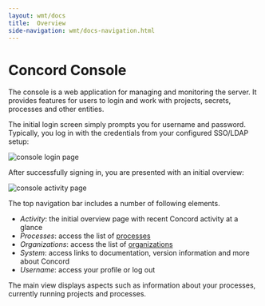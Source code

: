 ```yaml
---
layout: wmt/docs
title:  Overview
side-navigation: wmt/docs-navigation.html
---
```


# Concord Console

The console is a web application for managing and monitoring the server. It
provides features for users to login and work with projects, secrets, processes
and other entities.

The initial login screen simply prompts you for username and password.
Typically, you log in with the credentials from your configured SSO/LDAP setup:

<img src="../../assets/img/screenshots/login.png" alt="console login page"/>

After successfully signing in, you are presented with an initial overview:

<img src="../../assets/img/screenshots/initial-view.png" alt="console activity page"/>

The top navigation bar includes a number of following elements.

- _Activity_: the initial overview page with recent Concord activity at a glance 
- _Processes_: access the list of [processes](./process.html)
- _Organizations_: access the list of [organizations](./organization.html) 
- _System_: access links to documentation, version information and more about Concord
- _Username_: access your profile or log out

The main view displays aspects such as information about your processes,
currently running projects and processes.
